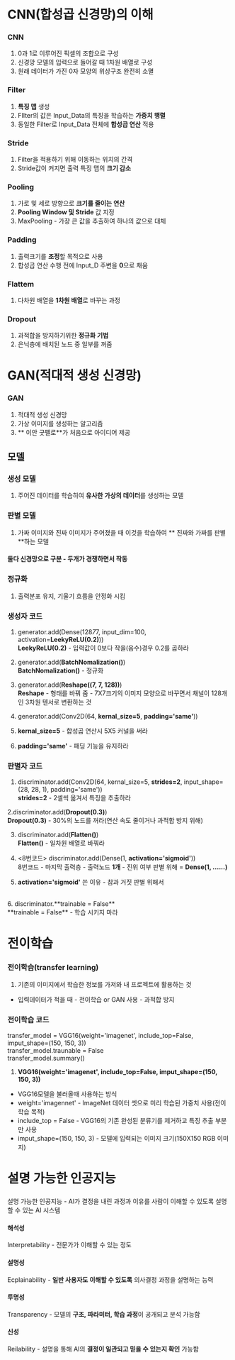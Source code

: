 # CNN(합성곱 신경망)의 이해

### CNN 
1. 0과 1로 이루어진 픽셀의 조합으로 구성
2. 신경망 모델의 입력으로 들어갈 때 1차원 배열로 구성
3. 원래 데이터가 가진 0자 모양의 위상구조 완전히 소멸

### Filter
1. **특징 맵** 생성
2. FIlter의 값은 Input_Data의 특징을 학습하는 **가중치 행렬**
3. 동일한 Filter로 Input_Data 전체에 **합성곱 연산** 적용

### Stride
1. Filter을 적용하기 위해 이동하는 위치의 간격
2. Stride값이 커지면 출력 특징 맵의 **크기 감소**

### Pooling
1. 가로 및 세로 방향으로 **크기를 줄이는 연산**
2. **Pooling Window 및 Stride** 값 지정
3. MaxPooling - 가장 큰 값을 추출하여 하나의 값으로 대체

### Padding
1. 출력크기를 **조정**할 목적으로 사용
2. 합성곱 연산 수행 전에 Input_D 주변을 **0**으로 채움

### Flattem
1. 다차원 배열을 **1차원 배열**로 바꾸는 과정

### Dropout
1. 과적합을 방지하기위한 **정규화 기법**
2. 은닉층에 배치된 노드 중 일부를 꺼줌

# GAN(적대적 생성 신경망)

### GAN
1. 적대적 생성 신경망
2. 가상 이미지를 생성하는 알고리즘
3. ** 이안 굿펠로**가 처음으로 아이디어 제공

## 모델
### 생성 모델
1. 주어진 데이터를 학습히여 **유사한 가상의 데이터**를 생성하는 모델

### 판별 모델
1. 가짜 이미지와 진짜 이미지가 주어졌을 때 이것을 학습하여 ** 진짜와 가짜를 판별**하는 모델

#### 둘다 신경망으로 구분 - 두개가 경쟁하면서 작동

### 정규화
1. 출력분포 유지, 기울기 흐름을 안정화 시킴

### 생성자 코드
1. generator.add(Dense(128*7*7, input_dim=100, activation=**LeekyReLU(0.2)**)) <br>
**LeekyReLU(0.2)** - 입력값이 0보다 작을(음수)경우 0.2를 곱하라<br>

2. generator.add(**BatchNomalization()**) <br>
**BatchNomalization()** - 정규화<br>

3. generator.add(**Reshape((7, 7, 128))**)<br>
**Reshape** - 형태를 바꿔 줌 - 7X7크기의 이미지 모양으로 바꾸면서 채널이 128개인 3차원 텐서로 변환하는 것<br>

0. generator.add(Conv2D(64, **kernal_size=5**, **padding='same'**))<br>
4. **kernal_size=5** - 합성곱 연산시 5X5 커널을 써라<br>
5. **padding='same'** - 패딩 기능을 유지하라<br>


### 판별자 코드
1. discriminator.add(Conv2D(64, kernal_size=5, **strides=2**, input_shape=(28, 28, 1), padding='same'))<br>
**strides=2** - 2셀씩 옮겨서 특징을 추출하라<br>

2.discriminator.add(**Dropout(0.3)**)<br>
**Dropout(0.3)** - 30%의 노드를 꺼라(연산 속도 줄이거나 과적합 방지 위해)<br>

3. discriminator.add(**Flatten()**)<br>
**Flatten()** - 일차원 배열로 바꿔라<br>

4. <8번코드> discriminator.add(Dense(1, **activation='sigmoid'**))<br>
8번코드 - 마지막 출력층 - 출력노드 **1개** - 진위 여부 판별 위해 = **Dense(1, ......)**<br>
5. **activation='sigmoid'** 쓴 이유 - 참과 거짓 판별 위해서
<br>
6. discriminator.**trainable = False** <br>
**trainable = False** - 학습 시키지 마라<br>

# 전이학습

### 전이학습(transfer learning)
1. 기존의 이미지에서 학습한 정보를 가져와 내 프로젝트에 활용하는 것
- 입력데이터가 적을 때 - 전이학습 or GAN 사용 - 과적합 방지

### 전이학습 코드
transfer_model = VGG16(weight='imagenet', include_top=False, imput_shape=(150, 150, 3))<br>
transfer_model.traunable = False<br>
transfer_model.summary()<br>
1. **VGG16(weight='imagenet', include_top=False, imput_shape=(150, 150, 3))**
- VGG16모델을 불러올때 사용하는 방식
- weight='imagennet' - ImageNet 데이터 셋으로 미리 학습된 가중치 사용(전이학습 목적)
- include_top = False - VGG16의 기존 완성된 분류기를 제거하고 특징 추출 부분만 사용
- imput_shape=(150, 150, 3) - 모델에 입력되는 이미지 크기(150X150 RGB 이미지)

# 설명 가능한 인공지능

### 
설명 가능한 인공지능 - AI가 결정을 내린 과정과 이유를 사람이 이해할 수 있도록 설명할 수 있는 AI 시스템


#### 해석성
Interpretability - 전문가가 이해할 수 있는 정도

#### 설명성
Ecplainability - **일반 사용자도 이해할 수 있도록** 의사결정 과정을 설명하는 능력

#### 투명성
Transparency - 모델의 **구조, 파라미터, 학습 과정**이 공개되고 분석 가능함

#### 신성
Reilability - 설명을 통해 AI의 **결정이 일관되고 믿을 수 있는지 확인** 가능함

